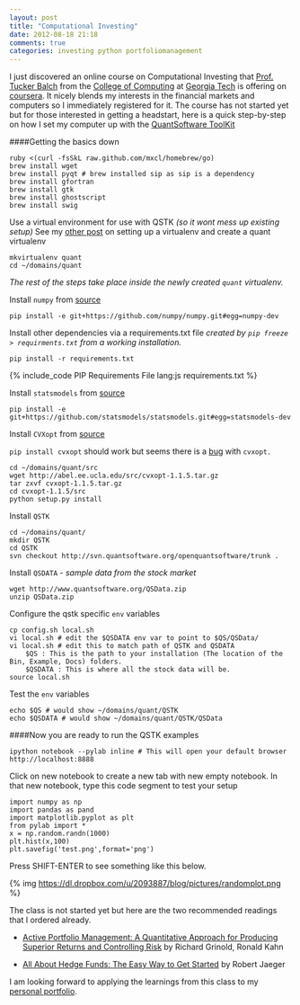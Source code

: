 ```yaml
---
layout: post
title: "Computational Investing"
date: 2012-08-18 21:18
comments: true
categories: investing python portfoliomanagement
---
```

I just discovered an online course on Computational Investing that [Prof. Tucker Balch](http://www.cc.gatech.edu/~tucker/) from the [College of Computing](http://www.cc.gatech.edu/) at [Georgia Tech](http://www.gatech.edu/) is offering on [coursera](https://www.coursera.org/course/compinvesting1). It nicely blends my interests in the financial markets and computers so I immediately registered for it. The course has not started yet but for those interested in getting a headstart, here is a quick step-by-step on how I set my computer up with the [QuantSoftware ToolKit](http://wiki.quantsoftware.org/index.php)

####Getting the basics down

	ruby <(curl -fsSkL raw.github.com/mxcl/homebrew/go)
	brew install wget
	brew install pyqt # brew installed sip as sip is a dependency
	brew install gfortran
	brew install gtk
	brew install ghostscript
	brew install swig
	
 Use a virtual environment for use with QSTK *(so it wont mess up existing setup)* See my [other post](/blog/2012/08/17/python-virtualenv/) on setting up a virtualenv  and create a quant virtualenv

	mkvirtualenv quant
	cd ~/domains/quant

*The rest of the steps take place inside the newly created `quant` virtualenv.*

Install `numpy` from [source](https://github.com/numpy/numpy)
	
	pip install -e git+https://github.com/numpy/numpy.git#egg=numpy-dev

Install other dependencies via a requirements.txt file *created by `pip freeze > requirments.txt` from a working installation.*

	pip install -r requirements.txt
		
{% include_code PIP Requirements File lang:js requirements.txt %}

Install `statsmodels` from [source](https://github.com/statsmodels/statsmodels)
	
	pip install -e git+https://github.com/statsmodels/statsmodels.git#egg=statsmodels-dev
	
Install `CVXopt` from [source](http://abel.ee.ucla.edu/cvxopt/index.html) 

`pip install cvxopt` should work but seems there is a [bug](http://sourceforge.net/tracker/?func=detail&aid=3561044&group_id=66150&atid=513503) with `cvxopt.` 
	
	cd ~/domains/quant/src
	wget http://abel.ee.ucla.edu/src/cvxopt-1.1.5.tar.gz
	tar zxvf cvxopt-1.1.5.tar.gz
	cd cvxopt-1.1.5/src
	python setup.py install

Install `QSTK`

	cd ~/domains/quant/
	mkdir QSTK
	cd QSTK
	svn checkout http://svn.quantsoftware.org/openquantsoftware/trunk .
	
Install `QSDATA` - *sample data from the stock market*

	wget http://www.quantsoftware.org/QSData.zip
	unzip QSData.zip

Configure the qstk specific `env` variables

	cp config.sh local.sh
	vi local.sh # edit the $QSDATA env var to point to $QS/QSData/
	vi local.sh # edit this to match path of QSTK and QSDATA
		$QS : This is the path to your installation (The location of the Bin, Example, Docs) folders.
		$QSDATA : This is where all the stock data will be.
	source local.sh
	
Test the `env` variables

	echo $QS # would show ~/domains/quant/QSTK
	echo $QSDATA # would show ~/domains/quant/QSTK/QSData
		
####Now you are ready to run the QSTK examples 

	ipython notebook --pylab inline # This will open your default browser http://localhost:8888
	
Click on new notebook to create a new tab with new empty notebook. In that new notebook, type this code segment to test your setup

	import numpy as np
	import pandas as pand
	import matplotlib.pyplot as plt
	from pylab import *
	x = np.random.randn(1000)
	plt.hist(x,100)
	plt.savefig('test.png',format='png')

Press SHIFT-ENTER to see something like this below.

{% img https://dl.dropbox.com/u/2093887/blog/pictures/randomplot.png %}	

The class is not started yet but here are the two recommended readings that I ordered already.

* [Active Portfolio Management: A Quantitative Approach for Producing Superior Returns and Controlling Risk](http://www.amazon.com/Active-Portfolio-Management-Quantitative-Controlling/dp/0070248826) by Richard Grinold, Ronald Kahn 

* [All About Hedge Funds: The Easy Way to Get Started](http://www.amazon.com/All-About-Hedge-Funds-Started/dp/0071393935) by Robert Jaeger

I am looking forward to applying the learnings from this class to my [personal portfolio](https://www.thinkorswim.com/tos/client/index.jsp).
